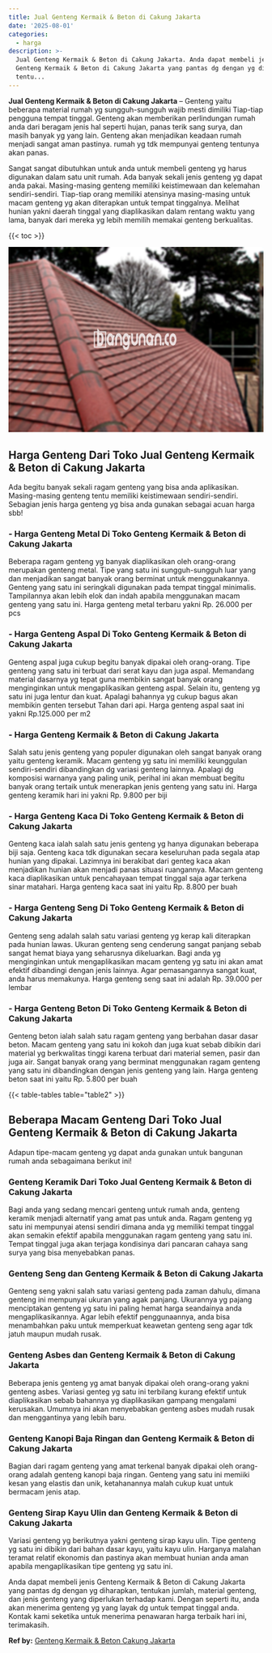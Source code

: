 ```yaml
---
title: Jual Genteng Kermaik & Beton di Cakung Jakarta
date: '2025-08-01'
categories:
  - harga
description: >-
  Jual Genteng Kermaik & Beton di Cakung Jakarta. Anda dapat membeli jenis
  Genteng Kermaik & Beton di Cakung Jakarta yang pantas dg dengan yg diharapkan,
  tentu...
---
```


**Jual Genteng Kermaik & Beton di Cakung Jakarta** – Genteng yaitu beberapa material rumah yg sungguh-sungguh wajib mesti dimiliki Tiap-tiap pengguna tempat tinggal. Genteng akan memberikan perlindungan rumah anda dari beragam jenis hal seperti hujan, panas terik sang surya, dan masih banyak yg yang lain. Genteng akan menjadikan keadaan rumah menjadi sangat aman pastinya. rumah yg tdk mempunyai genteng tentunya akan panas.

Sangat sangat dibutuhkan untuk anda untuk membeli genteng yg harus digunakan dalam satu unit rumah. Ada banyak sekali jenis genteng yg dapat anda pakai. Masing-masing genteng memiliki keistimewaan dan kelemahan sendiri-sendiri. Tiap-tiap orang memiliki atensinya masing-masing untuk macam genteng yg akan diterapkan untuk tempat tinggalnya. Melihat hunian yakni daerah tinggal yang diaplikasikan dalam rentang waktu yang lama, banyak dari mereka yg lebih memilih memakai genteng berkualitas.

{{< toc >}}

![Jual Genteng Kermaik & Beton di Cakung Jakarta](/images/genteng-minimalis-murah05.png)

## Harga Genteng Dari Toko Jual Genteng Kermaik & Beton di Cakung Jakarta

Ada begitu banyak sekali ragam genteng yang bisa anda aplikasikan. Masing-masing genteng tentu memiliki keistimewaan sendiri-sendiri. Sebagian jenis harga genteng yg bisa anda gunakan sebagai acuan harga sbb!

### \- Harga Genteng Metal Di Toko Genteng Kermaik & Beton di Cakung Jakarta

Beberapa ragam genteng yg banyak diaplikasikan oleh orang-orang merupakan genteng metal. Tipe yang satu ini sungguh-sungguh luar yang dan menjadikan sangat banyak orang berminat untuk menggunakannya. Genteng yang satu ini seringkali digunakan pada tempat tinggal minimalis. Tampilannya akan lebih elok dan indah apabila menggunakan macam genteng yang satu ini. Harga genteng metal terbaru yakni Rp. 26.000 per pcs

### \- Harga Genteng Aspal Di Toko Genteng Kermaik & Beton di Cakung Jakarta

Genteng aspal juga cukup begitu banyak dipakai oleh orang-orang. Tipe genteng yang satu ini terbuat dari serat kayu dan juga aspal. Memandang material dasarnya yg tepat guna membikin sangat banyak orang menginginkan untuk mengaplikasikan genteng aspal. Selain itu, genteng yg satu ini juga lentur dan kuat. Apalagi bahannya yg cukup bagus akan membikin genten tersebut Tahan dari api. Harga genteng aspal saat ini yakni Rp.125.000 per m2

### \- Harga Genteng Kermaik & Beton di Cakung Jakarta

Salah satu jenis genteng yang populer digunakan oleh sangat banyak orang yaitu genteng keramik. Macam genteng yg satu ini memiliki keunggulan sendiri-sendiri dibandingkan dg variasi genteng lainnya. Apalagi dg komposisi warnanya yang paling unik, perihal ini akan membuat begitu banyak orang tertaik untuk menerapkan jenis genteng yang satu ini. Harga genteng keramik hari ini yakni Rp. 9.800 per biji

### \- Harga Genteng Kaca Di Toko Genteng Kermaik & Beton di Cakung Jakarta

Genteng kaca ialah salah satu jenis genteng yg hanya digunakan beberapa biji saja. Genteng kaca tdk digunakan secara keseluruhan pada segala atap hunian yang dipakai. Lazimnya ini berakibat dari genteg kaca akan menjadikan hunian akan menjadi panas situasi ruangannya. Macam genteng kaca diaplikasikan untuk pencahayaan tempat tinggal saja agar terkena sinar matahari. Harga genteng kaca saat ini yaitu Rp. 8.800 per buah

### \- Harga Genteng Seng Di Toko Genteng Kermaik & Beton di Cakung Jakarta

Genteng seng adalah salah satu variasi genteng yg kerap kali diterapkan pada hunian lawas. Ukuran genteng seng cenderung sangat panjang sebab sangat hemat biaya yang seharusnya dikeluarkan. Bagi anda yg menginginkan untuk mengaplikasikan macam genteng yg satu ini akan amat efektif dibandingi dengan jenis lainnya. Agar pemasangannya sangat kuat, anda harus memakunya. Harga genteng seng saat ini adalah Rp. 39.000 per lembar

### \- Harga Genteng Beton Di Toko Genteng Kermaik & Beton di Cakung Jakarta

Genteng beton ialah salah satu ragam genteng yang berbahan dasar dasar beton. Macam genteng yang satu ini kokoh dan juga kuat sebab dibikin dari material yg berkwalitas tinggi karena terbuat dari material semen, pasir dan juga air. Sangat banyak orang yang berminat menggunakan ragam genteng yang satu ini dibandingkan dengan jenis genteng yang lain. Harga genteng beton saat ini yaitu Rp. 5.800 per buah

{{< table-tables table="table2" >}}

## Beberapa Macam Genteng Dari Toko Jual Genteng Kermaik & Beton di Cakung Jakarta

Adapun tipe-macam genteng yg dapat anda gunakan untuk bangunan rumah anda sebagaimana berikut ini!

### Genteng Keramik Dari Toko Jual Genteng Kermaik & Beton di Cakung Jakarta

Bagi anda yang sedang mencari genteng untuk rumah anda, genteng keramik menjadi alternatif yang amat pas untuk anda. Ragam genteng yg satu ini mempunyai atensi sendiri dimana anda yg memiliki tempat tinggal akan semakin efektif apabila menggunakan ragam genteng yang satu ini. Tempat tinggal juga akan terjaga kondisinya dari pancaran cahaya sang surya yang bisa menyebabkan panas.

### Genteng Seng dan Genteng Kermaik & Beton di Cakung Jakarta

Genteng seng yakni salah satu variasi genteng pada zaman dahulu, dimana genteng ini mempunyai ukuran yang agak panjang. Ukurannya yg pajang menciptakan genteng yg satu ini paling hemat harga seandainya anda mengaplikasikannya. Agar lebih efektif penggunaannya, anda bisa menambahkan paku untuk memperkuat keawetan genteng seng agar tdk jatuh maupun mudah rusak.

### Genteng Asbes dan Genteng Kermaik & Beton di Cakung Jakarta

Beberapa jenis genteng yg amat banyak dipakai oleh orang-orang yakni genteng asbes. Variasi genteg yg satu ini terbilang kurang efektif untuk diaplikasikan sebab bahannya yg diaplikasikan gampang mengalami kerusakan. Umumnya ini akan menyebabkan genteng asbes mudah rusak dan menggantinya yang lebih baru.

### Genteng Kanopi Baja Ringan dan Genteng Kermaik & Beton di Cakung Jakarta

Bagian dari ragam genteng yang amat terkenal banyak dipakai oleh orang-orang adalah genteng kanopi baja ringan. Genteng yang satu ini memiiki kesan yang elastis dan unik, ketahanannya malah cukup kuat untuk bermacam jenis atap.

### Genteng Sirap Kayu Ulin dan Genteng Kermaik & Beton di Cakung Jakarta

Variasi genteng yg berikutnya yakni genteng sirap kayu ulin. Tipe genteng yg satu ini dibikin dari bahan dasar kayu, yaitu kayu ulin. Harganya malahan teramat relatif ekonomis dan pastinya akan membuat hunian anda aman apabila mengaplikasikan tipe genteng yg satu ini.

Anda dapat membeli jenis Genteng Kermaik & Beton di Cakung Jakarta yang pantas dg dengan yg diharapkan, tentukan jumlah, material genteng, dan jenis genteng yang diperlukan terhadap kami. Dengan seperti itu, anda akan menerima genteng yg yang layak dg untuk tempat tinggal anda. Kontak kami seketika untuk menerima penawaran harga terbaik hari ini, terimakasih.

**Ref by:**  [Genteng Kermaik & Beton  Cakung Jakarta](https://id.wikipedia.org/wiki/Genteng)
